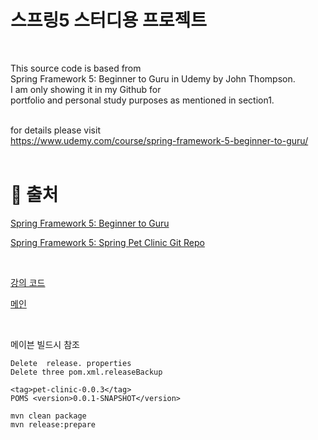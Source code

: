 # 스프링5 스터디용 프로젝트

<br />

This source code is based from <br />
Spring Framework 5: Beginner to Guru in Udemy by John Thompson.<br />
I am only showing it in my Github for<br />
portfolio and personal study purposes as mentioned in section1.<br /><br />

for details please visit<br />
https://www.udemy.com/course/spring-framework-5-beginner-to-guru/
<br /><br />

</div>

# 📓 출처

[ Spring Framework 5: Beginner to Guru ](https://www.udemy.com/course/spring-framework-5-beginner-to-guru/ "udemy")

[ Spring Framework 5: Spring Pet Clinic Git Repo ](https://github.com/spring-projects/spring-petclinic "github")



<br />

[강의 코드](https://github.com/springframeworkguru/sfg-di "스프링 구루")

[메인](../README.MD "스프링 구루")

<br />


메이븐 빌드시 참조

```
Delete  release. properties
Delete three pom.xml.releaseBackup

<tag>pet-clinic-0.0.3</tag>
POMS <version>0.0.1-SNAPSHOT</version>

mvn clean package
mvn release:prepare
```